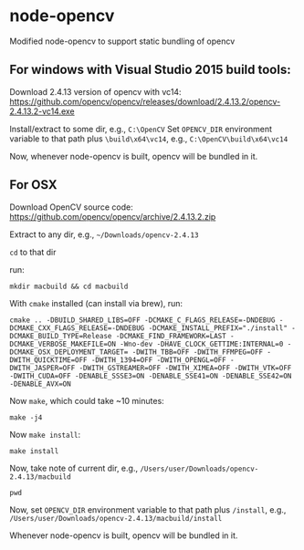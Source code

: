 # node-opencv

Modified node-opencv to support static bundling of opencv

## For windows with Visual Studio 2015 build tools:

Download 2.4.13 version of opencv with vc14:
https://github.com/opencv/opencv/releases/download/2.4.13.2/opencv-2.4.13.2-vc14.exe

Install/extract to some dir, e.g., `C:\OpenCV`
Set `OPENCV_DIR` environment variable to that path plus `\build\x64\vc14`, e.g., `C:\OpenCV\build\x64\vc14`

Now, whenever node-opencv is built, opencv will be bundled in it.

## For OSX

Download OpenCV source code:
https://github.com/opencv/opencv/archive/2.4.13.2.zip

Extract to any dir, e.g., `~/Downloads/opencv-2.4.13`

`cd` to that dir

run:

```
mkdir macbuild && cd macbuild
```

With `cmake` installed (can install via brew), run:

```
cmake .. -DBUILD_SHARED_LIBS=OFF -DCMAKE_C_FLAGS_RELEASE=-DNDEBUG -DCMAKE_CXX_FLAGS_RELEASE=-DNDEBUG -DCMAKE_INSTALL_PREFIX="./install" -DCMAKE_BUILD_TYPE=Release -DCMAKE_FIND_FRAMEWORK=LAST -DCMAKE_VERBOSE_MAKEFILE=ON -Wno-dev -DHAVE_CLOCK_GETTIME:INTERNAL=0 -DCMAKE_OSX_DEPLOYMENT_TARGET= -DWITH_TBB=OFF -DWITH_FFMPEG=OFF -DWITH_QUICKTIME=OFF -DWITH_1394=OFF -DWITH_OPENGL=OFF -DWITH_JASPER=OFF -DWITH_GSTREAMER=OFF -DWITH_XIMEA=OFF -DWITH_VTK=OFF -DWITH_CUDA=OFF -DENABLE_SSSE3=ON -DENABLE_SSE41=ON -DENABLE_SSE42=ON -DENABLE_AVX=ON
```

Now `make`, which could take ~10 minutes:

```
make -j4
```

Now `make install`:

```
make install
```

Now, take note of current dir, e.g., `/Users/user/Downloads/opencv-2.4.13/macbuild`

```
pwd
```

Now, set `OPENCV_DIR` environment variable to that path plus `/install`, e.g., `/Users/user/Downloads/opencv-2.4.13/macbuild/install`

Whenever node-opencv is built, opencv will be bundled in it.
